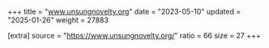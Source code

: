 +++
title = "www.unsungnovelty.org"
date = "2023-05-10"
updated = "2025-01-26"
weight = 27883

[extra]
source = "https://www.unsungnovelty.org/"
ratio = 66
size = 27
+++
